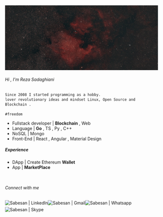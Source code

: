 ![enter image description here](https://raw.githubusercontent.com/sadaghiani/sadaghiani/main/4.jpg)


###### Hi , I'm Reza Sadaghiani 
    Since 2008 I started programming as a hobby.
    lover revolutionary ideas and mindset Linux, Open Source and Blockchain . 
    
    #freedom

+ Fullstack developer  |  **Blockchain** , Web 
+ Language |  **Go** , TS , Py , C++ 
+ NoSQL | Mongo
+ Front-End | React , Angular , Material Design

#####  Experience 
+ DApp | Create Ethereum **Wallet**  
+ App | **MarketPlace** 

<br />

###### Connect with me

[<img align="left" alt="Sabesan | LinkedIn" height="22px" src="https://cdn.jsdelivr.net/npm/simple-icons@v3/icons/linkedin.svg" />][linkedin]
[<img align="left" alt="Sabesan | Gmail" height="22px" src="https://cdn.jsdelivr.net/npm/simple-icons@v3/icons/gmail.svg" />][gmail]
[<img align="left" alt="Sabesan | Whatsapp" height="22px" src="https://cdn.jsdelivr.net/npm/simple-icons@v3/icons/whatsapp.svg" />][whatsapp]
[<img align="left" alt="Sabesan | Skype" height="22px" src="https://cdn.jsdelivr.net/npm/simple-icons@v3/icons/skype.svg" />][skype]

[linkedin]: https://www.linkedin.com/in/sadaghiani-reza
[gmail]: mailto:sadaghiani.reza@gmail.com
[whatsapp]:https://wa.me/00989366644232
[skype]: https://join.skype.com/N5ljhDIUYdmB
